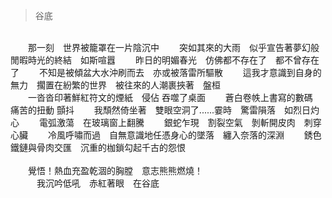 > 谷底
<br />
&emsp;&emsp;那一刻&emsp;世界被籠罩在一片陰沉中
&emsp;&emsp;突如其來的大雨&emsp;似乎宣告著夢幻般閒暇時光的終結&emsp;如斯喧囂
&emsp;&emsp;昨日的明媚春光&emsp;仿佛都不存在了&emsp;都不曾存在了
&emsp;&emsp;不知是被傾盆大水沖刷而去&emsp;亦或被落雷所驅散
&emsp;&emsp;這我才意識到自身的無力&emsp;擱置在紛繁的世界&emsp;被往來的人潮裹挾著&emsp;盤桓
<br />
&emsp;&emsp;一沓沓印著鮮紅符文的煙紙&emsp;侵佔 吞噬了桌面
&emsp;&emsp;蒼白卷帙上書寫的數碼&emsp;痛苦的扭動 顫抖
&emsp;&emsp;我頹然倚坐著&emsp;雙眼空洞了......霎時&emsp;驚雷隕落&emsp;如烈日灼心
&emsp;&emsp;電弧激蕩&emsp;在玻璃窗上翻騰
&emsp;&emsp;銀蛇乍現&emsp;割裂空氣&emsp;剝斬開皮肉&emsp;刺穿心臟
&emsp;&emsp;冷風呼嘯而過&emsp;自無意識地任憑身心的墜落&emsp;纏入奈落的深淵
&emsp;&emsp;銹色鐵鏈與骨肉交匯&emsp;沉重的枷鎖勾起千古的怨恨
<br />
<br />
&emsp;&emsp;覺悟！熱血充盈乾涸的胸膛&emsp;意志熊熊燃燒！
<br />
&emsp;&emsp;&emsp;我沉吟低吼&emsp;赤紅著眼&emsp;在谷底


